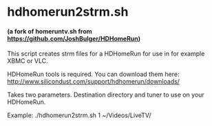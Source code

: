 # hdhomerun2strm.sh
#### (a fork of homeruntv.sh from https://github.com/JoshBulger/HDHomeRun)

This script creates strm files for a HDHomeRun for use in for example XBMC or VLC.

HDHomeRun tools is required. You can download them here:
http://www.silicondust.com/support/hdhomerun/downloads/

Takes two parameters. Destination directory and tuner to use on your HDHomeRun.

Example:
./hdhomerun2strm.sh 1 ~/Videos/LiveTV/
